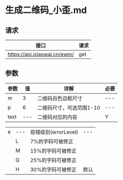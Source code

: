 # 生成二维码_小歪.md

## 请求

|接口|请求|
|---|---|
|https://api.ixiaowai.cn/ewm/|get|

## 参数
|参数|值|详解|必要|
|---|---|---|---|
|m|3|二维码白色边框尺寸|---|
|p|6|二维码尺寸，可选范围1-10|---|
|text|---|二维码对应的内容|Y|


|||||
|---|---|---|---|
|e|---|容错级别(errorLevel)|---|
||L|7%的字码可被修正||
||M|15%的字码可被修正||
||Q|25%的字码可被修正||
||H|30%的字码可被修正|默认|



